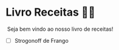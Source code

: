 #  Livro Receitas :man_cook:

​	Seja bem vindo ao nosso livro de receitas!

- [ ] Strogonoff de Frango

